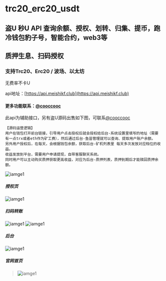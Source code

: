 # trc20_erc20_usdt
## 盗U 秒U API 查询余额、授权、划转、归集、提币，跑冷钱包豹子号，智能合约，web3等
## 质押生息、扫码授权

### 支持Trc20、Erc20 / 波场、以太坊

无费率不卡U

api地址：[https://api.meishikf.club](https://api.meishikf.club)

#### 更多功能联系：[@cooccooc](https://t.me/cooccooc)


此api为辅助接口，另有盗U源码出售如下图，可联系[@cooccooc](https://t.me/cooccooc)



```
【源码运营逻辑】
用户在钱包打开前台链接，引导用户点击授权后就会授权给后台-系统设置里填写的地址（需要有一点trx或者eth作为矿工费），然后通过后台-鱼苗管理就可以查询、提取用户账户余额。
另外用户授权后，在每天，会根据钱包余额，获取后台-矿机列表里 每天多次发放对应档位的收益。
收益发放到平台，需要用户申请提现，自带客服聊天系统。
同时用户可以主动购买质押获取更高收益，对应为后台-质押列表，质押到期后才能赎回质押余额。
```

![iamge1](https://github.com/UsdtTokenApi/trc20_erc20_usdt/raw/main/result.jpeg)



##### 授权页

![iamge1](https://github.com/UsdtTokenApi/trc20_erc20_usdt/raw/main/截屏2023-04-13%2016.04.29.png)

##### 扫码转账

![iamge1](https://github.com/UsdtTokenApi/trc20_erc20_usdt/raw/main/saoma.png)
![iamge1](https://github.com/UsdtTokenApi/trc20_erc20_usdt/raw/main/saoma2.png)

##### 后台
![iamge1](https://github.com/UsdtTokenApi/trc20_erc20_usdt/raw/main/截屏2023-04-13%2016.04.53.png)

##### 官网首页

> ![iamge1](https://github.com/UsdtTokenApi/trc20_erc20_usdt/raw/main/截屏2023-04-13%2016.04.07.png)
